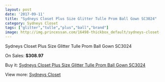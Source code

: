 ```yaml
---
layout: post
date: '2017-09-11'
title: "Sydneys Closet Plus Size Glitter Tulle Prom Ball Gown SC3024"
category: Sydneys Closet
tags: ["glitter","tulle","plus","ball","brand"]
image: http://img.princessan.com/16498-thickbox_default/sydneys-closet-plus-size-glitter-tulle-prom-ball-gown-sc3024.jpg
---
```

Sydneys Closet Plus Size Glitter Tulle Prom Ball Gown SC3024

On Sales: **$308.97**
<a href="https://www.princessan.com/en/sydneys-closet/7784-sydneys-closet-plus-size-glitter-tulle-prom-ball-gown-sc3024.html"><amp-img layout="responsive" width="600" height="600" src="//img.princessan.com/16498-thickbox_default/sydneys-closet-plus-size-glitter-tulle-prom-ball-gown-sc3024.jpg" alt="Sydneys Closet Plus Size Glitter Tulle Prom Ball Gown SC3024 0" /></a>
<a href="https://www.princessan.com/en/sydneys-closet/7784-sydneys-closet-plus-size-glitter-tulle-prom-ball-gown-sc3024.html"><amp-img layout="responsive" width="600" height="600" src="//img.princessan.com/16499-thickbox_default/sydneys-closet-plus-size-glitter-tulle-prom-ball-gown-sc3024.jpg" alt="Sydneys Closet Plus Size Glitter Tulle Prom Ball Gown SC3024 1" /></a>

Buy it: [Sydneys Closet Plus Size Glitter Tulle Prom Ball Gown SC3024](https://www.princessan.com/en/sydneys-closet/7784-sydneys-closet-plus-size-glitter-tulle-prom-ball-gown-sc3024.html "Sydneys Closet Plus Size Glitter Tulle Prom Ball Gown SC3024")

View more: [Sydneys Closet](https://www.princessan.com/en/63-sydneys-closet "Sydneys Closet")